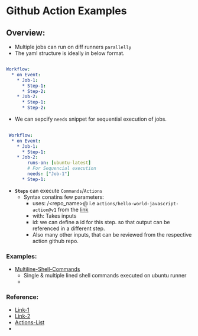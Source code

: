 # Github Action Examples

## Overview:

* Multiple jobs can run on diff runners `parallelly`
* The yaml structure is ideally in below format.

````yaml

Workflow:
  * on Event:
    * Job-1:
      * Step-1:
      * Step-2:
    * Job-2:
      * Step-1:
      * Step-2:
````
* We can sepcify `needs` snippet for sequential execution of jobs.

```yaml
 
 Workflow:
  * on Event:
    * Job-1:
      * Step-1:
    * Job-2:
        runs-on: [ubuntu-latest]
        # For Sequencial execution
        needs: ["Job-1"]
      * Step-1:
 ```
 * **`Steps`** can execute `Commands`/`Actions`
   * Syntax conatins few parameters:
     * uses: <org>/<repo_name>@<release> i.e `actions/hello-world-javascript-action@v1` from the [link](https://github.com/actions/hello-world-javascript-action)
     * with: Takes inputs
     * id: we can define a id for this step. so that output can be referenced in a different step.
     * Also many other inputs, that can be reviewed from the respective action github repo.

 
### Examples:

* [Multiline-Shell-Commands](.github/workflows/multiline-shell-command.yaml)
  * Single & multiple lined shell commands executed on ubuntu runner
  * 



### Reference: 
* [Link-1](https://github.com/alialaa/github-actions-course/blob/master/.github/workflows/simple.yml)
* [Link-2]()
* [Actions-List](https://github.com/actions)
* 
